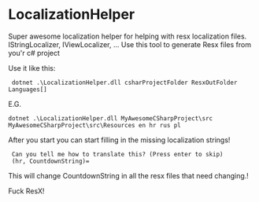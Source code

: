 # LocalizationHelper
Super awesome localization helper for helping with resx localization files. IStringLocalizer, IViewLocalizer, ... 
Use this tool to generate Resx files from you'r c# project

Use it like this:


     dotnet .\LocalizationHelper.dll csharProjectFolder ResxOutFolder Languages[] 

E.G.
  
  
    dotnet .\LocalizationHelper.dll MyAwesomeCSharpProject\src MyAwesomeCSharpProject\src\Resources en hr rus pl

After you start you can start filling in the missing localization strings!

     Can you tell me how to translate this? (Press enter to skip)
     (hr, CountdownString)=

This will change CountdownString in all the resx files that need changing.!



Fuck ResX!
